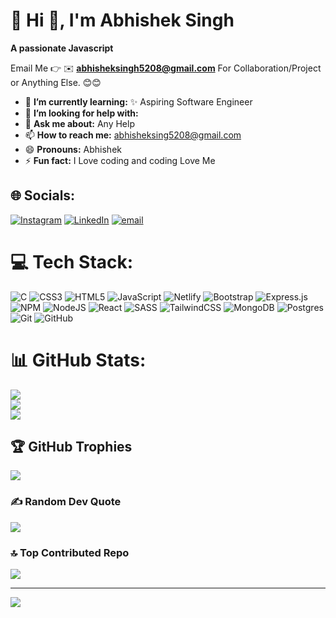 # 💫 Hi 👋, I'm Abhishek Singh 
**A passionate Javascript**

Email Me 👉 ✉️ **abhisheksingh5208@gmail.com** For Collaboration/Project or Anything Else. 😊😊

- 🌱 **I’m currently learning:** ✨ Aspiring Software Engineer 
- 🤔 **I’m looking for help with:** 
- 💬 **Ask me about:** Any Help
- 📫 **How to reach me:** abhisheksing5208@gmail.com
- 😄 **Pronouns:** Abhishek 
- ⚡ **Fun fact:** I Love coding and coding Love Me

## 🌐 Socials:
[![Instagram](https://img.shields.io/badge/Instagram-%23E4405F.svg?logo=Instagram&logoColor=white)](https://instagram.com/the_abhishek7781) [![LinkedIn](https://img.shields.io/badge/LinkedIn-%230077B5.svg?logo=linkedin&logoColor=white)](https://linkedin.com/in/abhishek-singh-406a96307) [![email](https://img.shields.io/badge/Email-D14836?logo=gmail&logoColor=white)](mailto:abhisheksingh5208@gmail.com) 

# 💻 Tech Stack:
![C](https://img.shields.io/badge/c-%2300599C.svg?style=for-the-badge&logo=c&logoColor=white) ![CSS3](https://img.shields.io/badge/css3-%231572B6.svg?style=for-the-badge&logo=css3&logoColor=white) ![HTML5](https://img.shields.io/badge/html5-%23E34F26.svg?style=for-the-badge&logo=html5&logoColor=white) ![JavaScript](https://img.shields.io/badge/javascript-%23323330.svg?style=for-the-badge&logo=javascript&logoColor=%23F7DF1E) ![Netlify](https://img.shields.io/badge/netlify-%23000000.svg?style=for-the-badge&logo=netlify&logoColor=#00C7B7) ![Bootstrap](https://img.shields.io/badge/bootstrap-%238511FA.svg?style=for-the-badge&logo=bootstrap&logoColor=white) ![Express.js](https://img.shields.io/badge/express.js-%23404d59.svg?style=for-the-badge&logo=express&logoColor=%2361DAFB) ![NPM](https://img.shields.io/badge/NPM-%23CB3837.svg?style=for-the-badge&logo=npm&logoColor=white) ![NodeJS](https://img.shields.io/badge/node.js-6DA55F?style=for-the-badge&logo=node.js&logoColor=white) ![React](https://img.shields.io/badge/react-%2320232a.svg?style=for-the-badge&logo=react&logoColor=%2361DAFB) ![SASS](https://img.shields.io/badge/SASS-hotpink.svg?style=for-the-badge&logo=SASS&logoColor=white) ![TailwindCSS](https://img.shields.io/badge/tailwindcss-%2338B2AC.svg?style=for-the-badge&logo=tailwind-css&logoColor=white) ![MongoDB](https://img.shields.io/badge/MongoDB-%234ea94b.svg?style=for-the-badge&logo=mongodb&logoColor=white) ![Postgres](https://img.shields.io/badge/postgres-%23316192.svg?style=for-the-badge&logo=postgresql&logoColor=white) ![Git](https://img.shields.io/badge/git-%23F05033.svg?style=for-the-badge&logo=git&logoColor=white) ![GitHub](https://img.shields.io/badge/github-%23121011.svg?style=for-the-badge&logo=github&logoColor=white)
# 📊 GitHub Stats:
![](https://github-readme-stats.vercel.app/api?username=abhishek0101-01&theme=dark&hide_border=false&include_all_commits=true&count_private=false)<br/>
![](https://nirzak-streak-stats.vercel.app/?user=abhishek0101-01&theme=dark&hide_border=false)<br/>
![](https://github-readme-stats.vercel.app/api/top-langs/?username=abhishek0101-01&theme=dark&hide_border=false&include_all_commits=true&count_private=false&layout=compact)

## 🏆 GitHub Trophies
![](https://github-profile-trophy.vercel.app/?username=abhishek0101-01&theme=radical&no-frame=false&no-bg=true&margin-w=4)

### ✍️ Random Dev Quote
![](https://quotes-github-readme.vercel.app/api?type=horizontal&theme=radical)

### 🔝 Top Contributed Repo
![](https://github-contributor-stats.vercel.app/api?username=abhishek0101-01&limit=5&theme=dark&combine_all_yearly_contributions=true)

---
[![](https://visitcount.itsvg.in/api?id=abhishek0101-01&icon=0&color=0)](https://visitcount.itsvg.in)

<!-- Proudly created with GPRM ( https://gprm.itsvg.in ) -->
